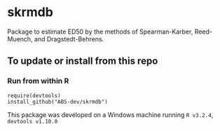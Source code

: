 # skrmdb
Package to estimate ED50 by the methods of Spearman-Karber, Reed-Muench, and Dragstedt-Behrens.

## To update or install from this repo
### Run from within R
    require(devtools)
    install_github("ABS-dev/skrmdb")


This package was developed on a Windows machine running `R v3.2.4`, `devtools v1.10.0`


